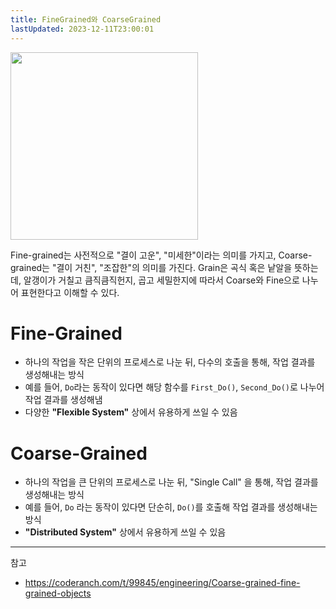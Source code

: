 ```yaml
---
title: FineGrained와 CoarseGrained
lastUpdated: 2023-12-11T23:00:01
---
```

<img src="https://github.com/rlaisqls/TIL/assets/81006587/dbef4d66-8107-48e8-8767-5a65c7f8a637" height=300px>

Fine-grained는 사전적으로 "결이 고운", "미세한"이라는 의미를 가지고, Coarse-grained는 "결이 거친", "조잡한"의 의미를 가진다. Grain은 곡식 혹은 낱알을 뜻하는데, 알갱이가 거칠고 큼직큼직헌지, 곱고 세밀한지에 따라서 Coarse와 Fine으로 나누어 표현한다고 이해할 수 있다.

# Fine-Grained
- 하나의 작업을 작은 단위의 프로세스로 나눈 뒤, 다수의 호출을 통해, 작업 결과를 생성해내는 방식
- 예를 들어, `Do`라는 동작이 있다면 해당 함수를 `First_Do()`, `Second_Do()`로 나누어 작업 결과를 생성해냄
- 다양한 **"Flexible System"** 상에서 유용하게 쓰일 수 있음

# Coarse-Grained
- 하나의 작업을 큰 단위의 프로세스로 나눈 뒤, "Single Call" 을 통해, 작업 결과를 생성해내는 방식
- 예를 들어, `Do` 라는 동작이 있다면 단순히, `Do()`를 호출해 작업 결과를 생성해내는 방식
- **"Distributed System"** 상에서 유용하게 쓰일 수 있음

---
참고 
- https://coderanch.com/t/99845/engineering/Coarse-grained-fine-grained-objects
